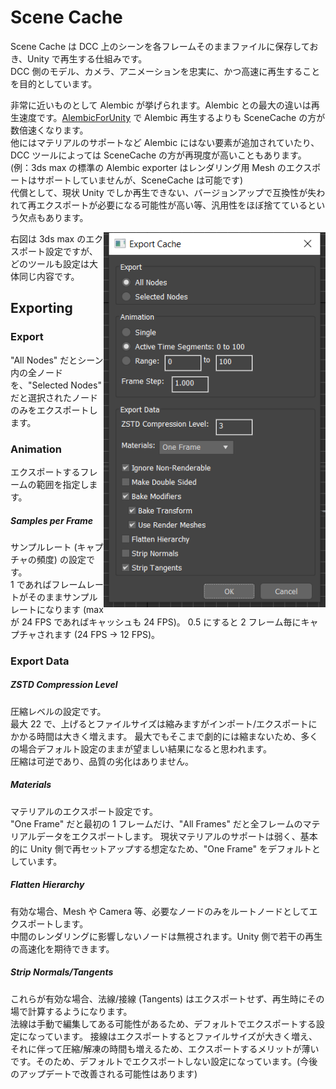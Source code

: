 # Scene Cache
Scene Cache は DCC 上のシーンを各フレームそのままファイルに保存しておき、Unity で再生する仕組みです。  
DCC 側のモデル、カメラ、アニメーションを忠実に、かつ高速に再生することを目的としています。  

非常に近いものとして Alembic が挙げられます。Alembic との最大の違いは再生速度です。[AlembicForUnity](https://docs.unity3d.com/Packages/com.unity.formats.alembic@latest/index.html) で Alembic 再生するよりも SceneCache の方が数倍速くなります。  
他にはマテリアルのサポートなど Alembic にはない要素が追加されていたり、DCC ツールによっては SceneCache の方が再現度が高いこともあります。  
(例：3ds max の標準の Alembic exporter はレンダリング用 Mesh のエクスポートはサポートしていませんが、SceneCache は可能です)  
代償として、現状 Unity でしか再生できない、バージョンアップで互換性が失われて再エクスポートが必要になる可能性が高い等、汎用性をほぼ捨てているという欠点もあります。

<img align="right" src="../Images/SceneCacheExport3DSMax.png" height=600>
右図は 3ds max のエクスポート設定ですが、どのツールも設定は大体同じ内容です。


## Exporting

### Export
"All Nodes" だとシーン内の全ノードを、"Selected Nodes" だと選択されたノードのみをエクスポートします。

### Animation
エクスポートするフレームの範囲を指定します。

##### Samples per Frame
サンプルレート (キャプチャの頻度) の設定です。  
1 であればフレームレートがそのままサンプルレートになります (max が 24 FPS であればキャッシュも 24 FPS)。
0.5 にすると 2 フレーム毎にキャプチャされます (24 FPS -> 12 FPS)。

### Export Data
##### ZSTD Compression Level
圧縮レベルの設定です。  
最大 22 で、上げるとファイルサイズは縮みますがインポート/エクスポートにかかる時間は大きく増えます。
最大でもそこまで劇的には縮まないため、多くの場合デフォルト設定のままが望ましい結果になると思われます。  
圧縮は可逆であり、品質の劣化はありません。

##### Materials
マテリアルのエクスポート設定です。  
"One Frame" だと最初の 1 フレームだけ、"All Frames" だと全フレームのマテリアルデータをエクスポートします。
現状マテリアルのサポートは弱く、基本的に Unity 側で再セットアップする想定なため、"One Frame" をデフォルトとしています。

##### Flatten Hierarchy
有効な場合、Mesh や Camera 等、必要なノードのみをルートノードとしてエクスポートします。  
中間のレンダリングに影響しないノードは無視されます。Unity 側で若干の再生の高速化を期待できます。

##### Strip Normals/Tangents
これらが有効な場合、法線/接線 (Tangents) はエクスポートせず、再生時にその場で計算するようになります。  
法線は手動で編集してある可能性があるため、デフォルトでエクスポートする設定になっています。
接線はエクスポートするとファイルサイズが大きく増え、それに伴って圧縮/解凍の時間も増えるため、エクスポートするメリットが薄いです。そのため、デフォルトでエクスポートしない設定になっています。(今後のアップデートで改善される可能性はあります)


